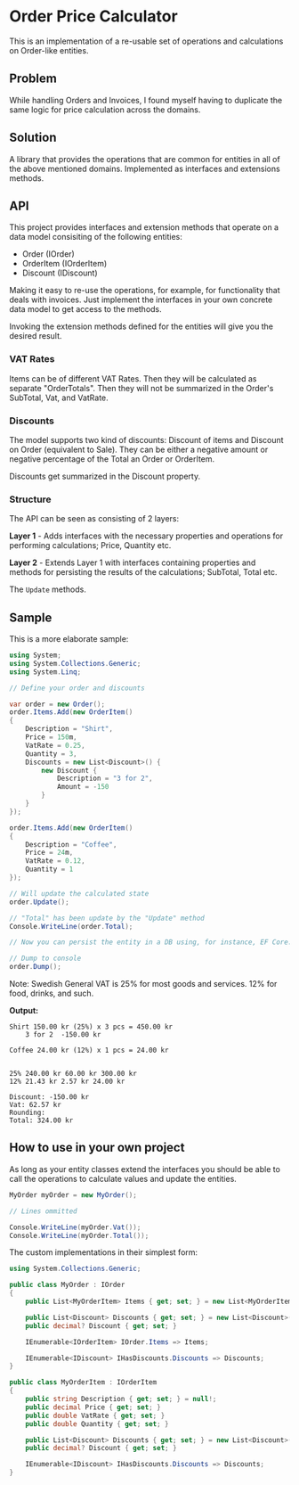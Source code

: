 ﻿# Order Price Calculator

This is an implementation of a re-usable set of operations and calculations on Order-like entities.

## Problem

While handling Orders and Invoices, I found myself having to duplicate the same logic for price calculation across the domains.

## Solution

A library that provides the operations that are common for entities in all of the above mentioned domains. Implemented as interfaces and extensions methods.

## API

This project provides interfaces and extension methods that operate on a data model consisiting of the following entities:

* Order (IOrder)
* OrderItem (IOrderItem)
* Discount (IDiscount)

Making it easy to re-use the operations, for example, for functionality that deals with invoices. Just implement the interfaces in your own concrete data model to get access to the methods.

Invoking the extension methods defined for the entities will give you the desired result.

### VAT Rates

Items can be of different VAT Rates. Then they will be calculated as separate "OrderTotals". Then they will not be summarized in the Order's SubTotal, Vat, and VatRate.

### Discounts

The model supports two kind of discounts: Discount of items and Discount on Order (equivalent to Sale). They can be either a negative amount or negative percentage of the Total an Order or OrderItem.

Discounts get summarized in the Discount property.

### Structure

The API can be seen as consisting of 2 layers:

**Layer 1** - Adds interfaces with the necessary properties and operations for performing calculations; Price, Quantity etc.

**Layer 2** - Extends Layer 1 with interfaces containing properties and methods for persisting the results of the calculations; SubTotal, Total etc.

The ```Update``` methods.

## Sample

This is a more elaborate sample:

```c#
using System;
using System.Collections.Generic;
using System.Linq;

// Define your order and discounts

var order = new Order();
order.Items.Add(new OrderItem()
{
    Description = "Shirt",
    Price = 150m,
    VatRate = 0.25,
    Quantity = 3,
    Discounts = new List<Discount>() {
        new Discount {
            Description = "3 for 2",
            Amount = -150
        }
    }
});

order.Items.Add(new OrderItem()
{
    Description = "Coffee",
    Price = 24m,
    VatRate = 0.12,
    Quantity = 1
});

// Will update the calculated state
order.Update();

// "Total" has been update by the "Update" method
Console.WriteLine(order.Total);

// Now you can persist the entity in a DB using, for instance, EF Core.

// Dump to console
order.Dump();
```

Note: Swedish General VAT is 25% for most goods and services. 12% for food, drinks, and such.

**Output:**

```
Shirt 150.00 kr (25%) x 3 pcs = 450.00 kr
    3 for 2  -150.00 kr

Coffee 24.00 kr (12%) x 1 pcs = 24.00 kr


25% 240.00 kr 60.00 kr 300.00 kr
12% 21.43 kr 2.57 kr 24.00 kr

Discount: -150.00 kr
Vat: 62.57 kr
Rounding:  
Total: 324.00 kr
```

## How to use in your own project

As long as your entity classes extend the interfaces you should be able to call the operations to calculate values and update the entities.

```c#
MyOrder myOrder = new MyOrder();

// Lines ommitted

Console.WriteLine(myOrder.Vat());
Console.WriteLine(myOrder.Total());
````

The custom implementations in their simplest form:

```c#
using System.Collections.Generic;

public class MyOrder : IOrder
{
    public List<MyOrderItem> Items { get; set; } = new List<MyOrderItem>();

    public List<Discount> Discounts { get; set; } = new List<Discount>();
    public decimal? Discount { get; set; }

    IEnumerable<IOrderItem> IOrder.Items => Items;

    IEnumerable<IDiscount> IHasDiscounts.Discounts => Discounts;
}

public class MyOrderItem : IOrderItem
{
    public string Description { get; set; } = null!;
    public decimal Price { get; set; }
    public double VatRate { get; set; }
    public double Quantity { get; set; }

    public List<Discount> Discounts { get; set; } = new List<Discount>();
    public decimal? Discount { get; set; }

    IEnumerable<IDiscount> IHasDiscounts.Discounts => Discounts;
}
```

